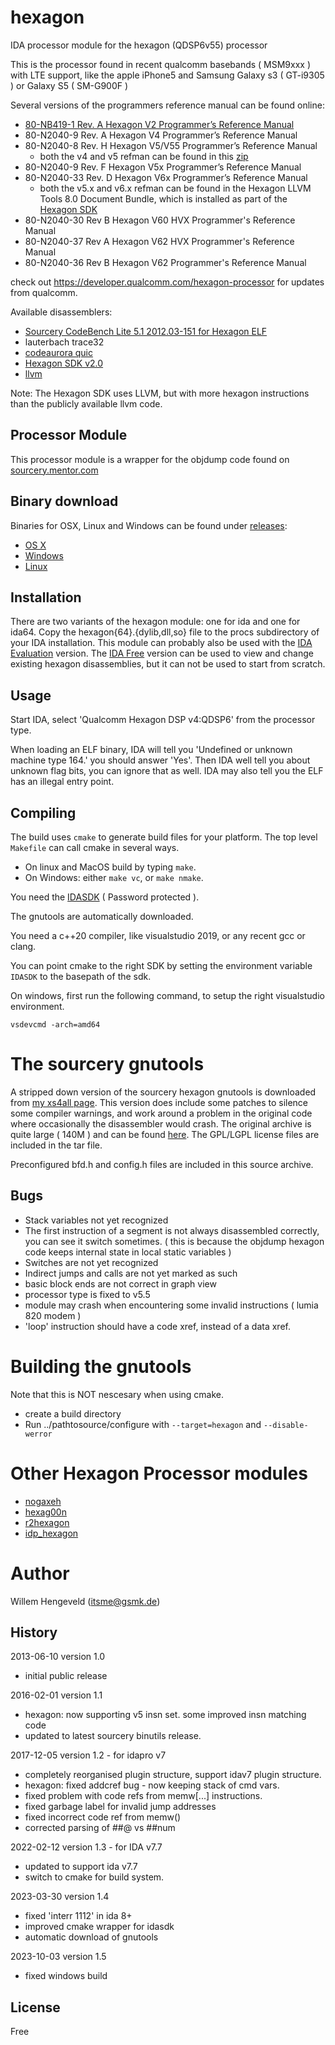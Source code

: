 hexagon
=======

IDA processor module for the hexagon (QDSP6v55) processor

This is the processor found in recent qualcomm basebands ( MSM9xxx )
with LTE support, like the apple iPhone5 and Samsung Galaxy s3 ( GT-i9305 )
or Galaxy S5 ( SM-G900F )

Several versions of the programmers reference manual can be found online:
 * [80-NB419-1 Rev. A Hexagon V2 Programmer’s Reference Manual](https://developer.qualcomm.com/download/80-nb419-1ahexagonv2programmersref.pdf)
 * 80-N2040-9 Rev. A Hexagon V4 Programmer’s Reference Manual
 * 80-N2040-8 Rev. H Hexagon V5/V55 Programmer’s Reference Manual
   * both the v4 and v5 refman can be found in this [zip](https://developer.qualcomm.com/download/hexagon/hexagon-sdk-programmers-reference.zip)
 * 80-N2040-9 Rev. F Hexagon V5x Programmer’s Reference Manual
 * 80-N2040-33 Rev. D Hexagon V6x Programmer’s Reference Manual
   * both the v5.x and v6.x refman can be found in the Hexagon LLVM Tools 8.0 Document Bundle, which is installed as part of the [Hexagon SDK](https://developer.qualcomm.com/download/hexagon/)
 * 80-N2040-30 Rev B Hexagon V60 HVX Programmer's Reference Manual
 * 80-N2040-37 Rev A Hexagon V62 HVX Programmer's Reference Manual
 * 80-N2040-36 Rev B Hexagon V62 Programmer's Reference Manual

check out https://developer.qualcomm.com/hexagon-processor for updates from qualcomm.

Available disassemblers:
 * [Sourcery CodeBench Lite 5.1 2012.03-151 for Hexagon ELF](http://sourcery.mentor.com/GNUToolchain/release3140)
 * lauterbach trace32
 * [codeaurora quic](https://www.codeaurora.org/patches/quic/hexagon/)
 * [Hexagon SDK v2.0](https://developer.qualcomm.com/download/hexagon/hexagon-sdk-linux.bin)
 * [llvm](https://github.com/llvm-mirror/llvm/tree/master/lib/Target/Hexagon)

Note: The Hexagon SDK uses LLVM, but with more hexagon instructions than the publicly available llvm code.


Processor Module
-------

This processor module is a wrapper for the objdump code found on [sourcery.mentor.com](http://sourcery.mentor.com/GNUToolchain/release3140)


Binary download
-------

Binaries for OSX, Linux and Windows can be found under [releases](https://github.com/gsmk/hexagon/releases):
  * [OS X](https://github.com/gsmk/hexagon/releases/download/v1.3/hexagon.dylib)
  * [Windows](https://github.com/gsmk/hexagon/releases/download/v1.3/hexagon.dll)
  * [Linux](https://github.com/gsmk/hexagon/releases/download/v1.3/hexagon.so)


Installation
-------

There are two variants of the hexagon module: one for ida and one for ida64.
Copy the hexagon{64}.{dylib,dll,so} file to the procs subdirectory of your IDA installation.
This module can probably also be used with the [IDA Evaluation](https://www.hex-rays.com/products/ida/support/download_demo.shtml) version.
The [IDA Free](https://hex-rays.com/ida-free/) version can be used to view and change existing hexagon disassemblies, but it can not be used
to start from scratch.


Usage
-------

Start IDA, select 'Qualcomm Hexagon DSP v4:QDSP6' from the processor type.

When loading an ELF binary, IDA will tell you 'Undefined or unknown machine type 164.' 
you should answer 'Yes'. Then IDA well tell you about unknown flag bits, you can ignore
that as well. IDA may also tell you the ELF has an illegal entry point.


Compiling
-------

The build uses `cmake` to generate build files for your platform.
The top level `Makefile` can call cmake in several ways.

 * On linux and MacOS build by typing `make`.
 * On Windows: either `make vc`, or `make nmake`.


You need the [IDASDK](https://www.hex-rays.com/products/ida/support/ida/idasdk77.zip) ( Password protected ).

The gnutools are automatically downloaded.

You need a c++20 compiler, like visualstudio 2019, or any recent gcc or clang.

You can point cmake to the right SDK by setting the environment variable `IDASDK` to the basepath of the sdk.
 
On windows, first run the following command, to setup the right visualstudio environment.

    vsdevcmd -arch=amd64


The sourcery gnutools
=====================

A stripped down version of the sourcery hexagon gnutools is downloaded from [my xs4all page](https://itsme.home.xs4all.nl/hx-2012.03-v2.tar.gz). This version does include some patches to silence some compiler warnings, and work around a problem in the original code where occasionally the disassembler would crash.
The original archive is quite large ( 140M ) and can be found [here](https://sourcery.sw.siemens.com/GNUToolchain/package14127/public/hexagon/sourceryg++-2012.03-151-hexagon.src.tar.bz2). 
The GPL/LGPL license files are included in the tar file.

Preconfigured bfd.h and config.h files are included in this source archive.


Bugs
-------

 * Stack variables not yet recognized
 * The first instruction of a segment is not always disassembled correctly, you can see it switch sometimes.
     ( this is because the objdump hexagon code keeps internal state in local static variables )
 * Switches are not yet recognized
 * Indirect jumps and calls are not yet marked as such
 * basic block ends are not correct in graph view
 * processor type is fixed to v5.5
 * module may crash when encountering some invalid instructions ( lumia 820 modem )
 * 'loop' instruction should have a code xref, instead of a data xref.


Building the gnutools
=====================

Note that this is NOT nescesary when using cmake.

 * create a build directory
 * Run ../pathtosource/configure with `--target=hexagon` and `--disable-werror`

Other Hexagon Processor modules
===============================

 * [nogaxeh](https://github.com/ANSSI-FR/nogaxeh)
 * [hexag00n](https://github.com/programa-stic/hexag00n)
 * [r2hexagon](https://github.com/radareorg/r2hexagon)
 * [idp\_hexagon](https://github.com/n-o-o-n/idp_hexagon)


Author
=======

Willem Hengeveld (itsme@gsmk.de)

History
-------
2013-06-10 version 1.0
 * initial public release

2016-02-01 version 1.1
 * hexagon: now supporting v5 insn set. some improved insn matching code
 * updated to latest sourcery binutils release.

2017-12-05 version 1.2 - for idapro v7
 * completely reorganised plugin structure, support idav7 plugin structure.
 * hexagon: fixed addcref bug - now keeping stack of cmd vars. 
 * fixed problem with code refs from memw[...] instructions. 
 * fixed garbage label for invalid jump addresses
 * fixed incorrect code ref from memw()
 * corrected parsing of ##@ vs ##num

2022-02-12 version 1.3 - for IDA v7.7
 * updated to support ida v7.7
 * switch to cmake for build system.

2023-03-30 version 1.4
 * fixed 'interr 1112' in ida 8+
 * improved cmake wrapper for idasdk
 * automatic download of gnutools

2023-10-03 version 1.5
 * fixed windows build


License
-------

Free


